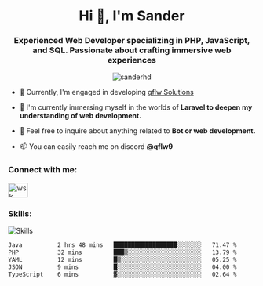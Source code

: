 <h1 align="center">Hi 👋, I'm Sander</h1>
<h3 align="center">Experienced Web Developer specializing in PHP, JavaScript, and SQL. Passionate about crafting immersive web experiences</h3>

<p align="center"> <img src="https://komarev.com/ghpvc/?username=sanderhd&label=Profile%20views&color=000000&style=flat" alt="sanderhd" /> </p>

- 🔭 Currently, I'm engaged in developing [qflw Solutions](https://discord.gg/2xa7EBASKt)

- 🌱 I'm currently immersing myself in the worlds of **Laravel to deepen my understanding of  web development.**

- 💬 Feel free to inquire about anything related to **Bot or web development.**

- 📫 You can easily reach me on discord **@qflw9**

<h3 align="left">Connect with me:</h3>
<p align="left">
<a href="https://discord.com/users/1265737667975577721" target="blank"><img align="center" src="https://raw.githubusercontent.com/rahuldkjain/github-profile-readme-generator/master/src/images/icons/Social/discord.svg" alt="wsk" height="30" width="40" /></a>
</p>

<h3 align="left">Skills:</h3>
<img alt="Skills" src="https://skillicons.dev/icons?i=html,css,js,p5js,nodejs,php,mysql,md,discordjs,bots,figma,github,vscode,windows&perline=11">

<!--START_SECTION:waka-->

```txt
Java          2 hrs 48 mins   ██████████████████░░░░░░░   71.47 %
PHP           32 mins         ███▒░░░░░░░░░░░░░░░░░░░░░   13.79 %
YAML          12 mins         █▒░░░░░░░░░░░░░░░░░░░░░░░   05.25 %
JSON          9 mins          █░░░░░░░░░░░░░░░░░░░░░░░░   04.00 %
TypeScript    6 mins          ▓░░░░░░░░░░░░░░░░░░░░░░░░   02.64 %
```

<!--END_SECTION:waka-->
